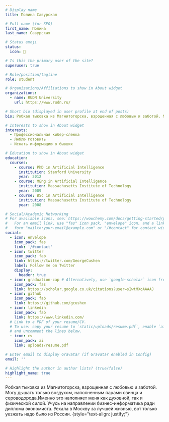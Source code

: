 ```yaml
---
# Display name
title: Полина Савурская

# Full name (for SEO)
first_name: Полина
last_name: Савурская

# Status emoji
status:
  icon: 💜

# Is this the primary user of the site?
superuser: true

# Role/position/tagline
role: student

# Organizations/Affiliations to show in About widget
organizations:
  - name: RUDN University
    url: https://www.rudn.ru/

# Short bio (displayed in user profile at end of posts)
bio: Робкая тыковка из Магнитогорска, взрощенная с любовью и заботой. Могу дышать только воздухом, наполненным парами свинца и сероводорода.Именно это наполняет меня как духовной, так и физической силой. Учусь на направлении бизнес-информатика ради диплома экономиста. Уехала в Москву за лучшей жизнью, вот только уезжать надо было из России.

# Interests to show in About widget
interests:
  - Профессиональная кибер-слежка
  - Люблю готовить 
  - Искать информацию о бывших

# Education to show in About widget
education:
  courses:
    - course: PhD in Artificial Intelligence
      institution: Stanford University
      year: 2012
    - course: MEng in Artificial Intelligence
      institution: Massachusetts Institute of Technology
      year: 2009
    - course: BSc in Artificial Intelligence
      institution: Massachusetts Institute of Technology
      year: 2008

# Social/Academic Networking
# For available icons, see: https://wowchemy.com/docs/getting-started/page-builder/#icons
#   For an email link, use "fas" icon pack, "envelope" icon, and a link in the
#   form "mailto:your-email@example.com" or "/#contact" for contact widget.
social:
  - icon: envelope
    icon_pack: fas
    link: '/#contact'
  - icon: twitter
    icon_pack: fab
    link: https://twitter.com/GeorgeCushen
    label: Follow me on Twitter
    display:
      header: true
  - icon: graduation-cap # Alternatively, use `google-scholar` icon from `ai` icon pack
    icon_pack: fas
    link: https://scholar.google.co.uk/citations?user=sIwtMXoAAAAJ
  - icon: github
    icon_pack: fab
    link: https://github.com/gcushen
  - icon: linkedin
    icon_pack: fab
    link: https://www.linkedin.com/
  # Link to a PDF of your resume/CV.
  # To use: copy your resume to `static/uploads/resume.pdf`, enable `ai` icons in `params.yaml`,
  # and uncomment the lines below.
  - icon: cv
    icon_pack: ai
    link: uploads/resume.pdf

# Enter email to display Gravatar (if Gravatar enabled in Config)
email: ''

# Highlight the author in author lists? (true/false)
highlight_name: true
---
```


Робкая тыковка из Магнитогорска, взрощенная с любовью и заботой. Могу дышать только воздухом, наполненным парами свинца и сероводорода.Именно это наполняет меня как духовной, так и физической силой. Учусь на направлении бизнес-информатика ради диплома экономиста. Уехала в Москву за лучшей жизнью, вот только уезжать надо было из России.
{style="text-align: justify;"}
